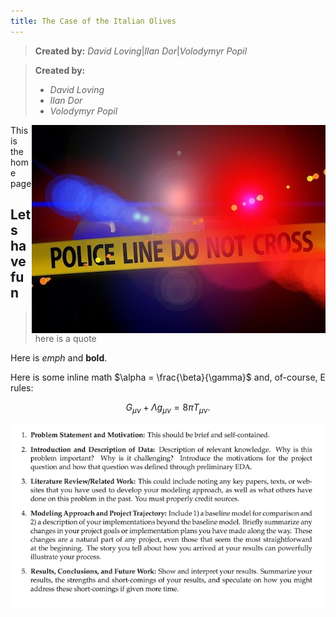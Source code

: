 ```yaml
---
title: The Case of the Italian Olives
---
```

> **Created by:** *David Loving*\|*Ilan Dor*\|*Volodymyr Popil*

> **Created by:**
> 
> - *David Loving*
> - *Ilan Dor*
> - *Volodymyr Popil*


<img style="float: right;" src="img/police-line.jpg">

This is the home page

## Lets have fun

>here is a quote

Here is *emph* and **bold**.

Here is some inline math $\alpha = \frac{\beta}{\gamma}$ and, of-course, E rules:

$$ G_{\mu\nu} + \Lambda g_{\mu\nu}  = 8 \pi T_{\mu\nu} . $$


![png](img/report_requirements.png)